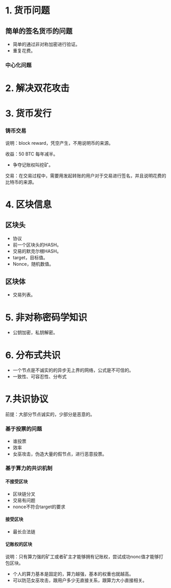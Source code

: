 # 1. 货币问题

## 简单的签名货币的问题

- 简单的通过非对称加密进行验证。
- 重复花费。

### 中心化问题

# 2. 解决双花攻击


# 3. 货币发行

### 铸币交易

说明：block reward，凭空产生，不用说明币的来源。

收益：50 BTC 每年减半。
- 争夺记账权叫挖矿。

交易：在交易过程中，需要用发起转账的用户对于交易进行签名，并且说明花费的比特币的来源。

# 4. 区块信息

## 区块头

- 协议
- 前一个区块头的HASH。
- 交易的默克尔根HASH。
- target，目标值。
- Nonce，随机数值。

## 区块体

- 交易列表。



# 5. 非对称密码学知识

- 公钥加密，私钥解密。


# 6. 分布式共识

- 一个节点是不诚实的的异步无上界的网络，公式是不可信的。
-  一致性、可容忍性、分布式


# 7.共识协议

前提：大部分节点诚实的，少部分是恶意的。

### 基于投票的问题

- 谁投票
- 效率
- 女巫攻击，伪造大量的假节点，进行恶意投票。

### 基于算力的共识机制

#### 不接受区块

- 区块链分叉
- 交易有问题
- nonce不符合target的要求

#### 接受区块

- 最长合法链


#### 记账权的区块

说明：只有算力强的矿工或者矿主才能够拥有记账权，尝试成功nonc值才能够打包区块。

- 个人的算力基本是固定的，算力越强，基本的权重也就越高。
- 可以防范女巫攻击，跟用户多少无直接关系，跟算力大小直接相关。